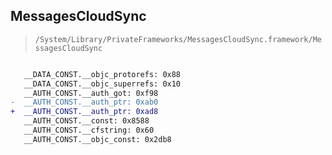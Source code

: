 ## MessagesCloudSync

> `/System/Library/PrivateFrameworks/MessagesCloudSync.framework/MessagesCloudSync`

```diff

   __DATA_CONST.__objc_protorefs: 0x88
   __DATA_CONST.__objc_superrefs: 0x10
   __AUTH_CONST.__auth_got: 0xf98
-  __AUTH_CONST.__auth_ptr: 0xab0
+  __AUTH_CONST.__auth_ptr: 0xad8
   __AUTH_CONST.__const: 0x8588
   __AUTH_CONST.__cfstring: 0x60
   __AUTH_CONST.__objc_const: 0x2db8

```
